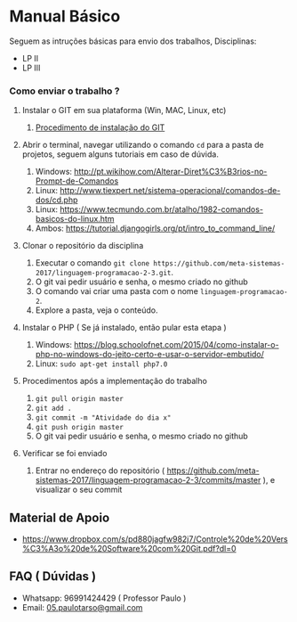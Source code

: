 # Manual Básico
Seguem as intruções básicas para envio dos trabalhos, 
 Disciplinas:
  - LP II
  - LP III

### Como enviar o trabalho ?
  1. Instalar o GIT em sua plataforma (Win, MAC, Linux, etc)

      1. [Procedimento de instalação do GIT](https://git-scm.com/book/pt-br/v1/Primeiros-passos-Instalando-Git)

  1. Abrir o terminal, navegar utilizando o comando ```cd``` para a pasta de projetos, seguem alguns tutoriais em caso de dúvida.
      1. Windows: http://pt.wikihow.com/Alterar-Diret%C3%B3rios-no-Prompt-de-Comandos
      1. Linux: http://www.tiexpert.net/sistema-operacional/comandos-de-dos/cd.php
      1. Linux: https://www.tecmundo.com.br/atalho/1982-comandos-basicos-do-linux.htm
      1. Ambos: https://tutorial.djangogirls.org/pt/intro_to_command_line/
  1. Clonar o repositório da disciplina
      1. Executar o comando ```git clone https://github.com/meta-sistemas-2017/linguagem-programacao-2-3.git```.
      1. O git vai pedir usuário e senha, o mesmo criado no github
      1. O comando vai criar uma pasta com o nome ```linguagem-programacao-2```.
      1. Explore a pasta, veja o conteúdo.
  1. Instalar o PHP ( Se já instalado, então pular esta etapa )
      1. Windows: https://blog.schoolofnet.com/2015/04/como-instalar-o-php-no-windows-do-jeito-certo-e-usar-o-servidor-embutido/
      1. Linux: ```sudo apt-get install php7.0```
  1. Procedimentos após a implementação do trabalho
      1. ```git pull origin master```
      1. ```git add .```
      1. ```git commit -m "Atividade do dia x"```
      1. ```git push origin master```
      1. O git vai pedir usuário e senha, o mesmo criado no github
  1. Verificar se foi enviado
      1. Entrar no endereço do repositório ( https://github.com/meta-sistemas-2017/linguagem-programacao-2-3/commits/master ), e visualizar o seu commit

## Material de Apoio
  - https://www.dropbox.com/s/pd880jagfw982j7/Controle%20de%20Vers%C3%A3o%20de%20Software%20com%20Git.pdf?dl=0
## FAQ ( Dúvidas )
  - Whatsapp: 96991424429 ( Professor Paulo )
  - Email: 05.paulotarso@gmail.com
